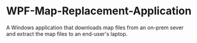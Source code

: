 # WPF-Map-Replacement-Application
A Windows application that downloads map files from an on-prem sever and extract the map files to an end-user's laptop.
